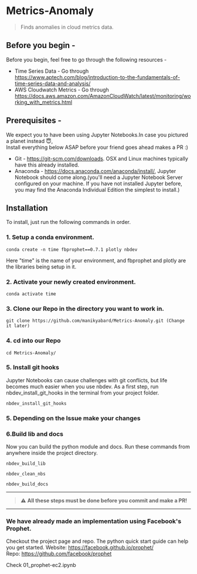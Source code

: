 # Metrics-Anomaly
> Finds anomalies in cloud metrics data. 


## Before you begin -

Before you begin, feel free to go through the following resources -  
* Time Series Data - Go through https://www.aptech.com/blog/introduction-to-the-fundamentals-of-time-series-data-and-analysis/  
* AWS Cloudwatch Metrics - Go through https://docs.aws.amazon.com/AmazonCloudWatch/latest/monitoring/working_with_metrics.html  

## Prerequisites - 

We expect you to have been using Jupyter Notebooks.In case you pictured a planet instead :innocent:,  
Install everything below ASAP before your friend goes ahead makes a PR :) 

*  Git - https://git-scm.com/downloads. OSX and Linux machines typically have this already installed.  
*  Anaconda - https://docs.anaconda.com/anaconda/install/,  Jupyter Notebook should come along.(you'll need a Jupyter Notebook Server configured on your machine. If you have not installed Jupyter before, you may find the Anaconda Individual Edition the simplest to install.)  


## Installation  

To install, just run the following commands in order.  

### 1. Setup a conda environment.
```shell
conda create -n time fbprophet==0.7.1 plotly nbdev
```
Here "time" is the name of your environment, and fbprophet and plotly are the libraries being setup in it.

### 2. Activate your newly created environment.
```shell
conda activate time
```

### 3. Clone our Repo in the directory you want to work in.
```shell
git clone https://github.com/manikyabard/Metrics-Anomaly.git (Change it later)
```
### 4. cd into our Repo
```shell
cd Metrics-Anomaly/
```

### 5. Install git hooks  
Jupyter Notebooks can cause challenges with git conflicts, but life becomes much easier when you use nbdev. As a first step, run nbdev_install_git_hooks in the terminal from your project folder.  
```shell
nbdev_install_git_hooks
```

### 5. Depending on the Issue make your changes 

### 6.Build lib and docs
Now you can build the python module and docs. Run these commands from anywhere inside the project directory.
```shell
nbdev_build_lib
```
```shell
nbdev_clean_nbs
``` 
```shell
nbdev_build_docs
```

---
> :warning: **All these steps must be done before you commit and make a PR!**
---

### We have already made an implementation using Facebook's Prophet.
Checkout the project page and repo. The python quick start guide can help you get started.
Website: https://facebook.github.io/prophet/ <br>
Repo: https://github.com/facebook/prophet

Check 01_prophet-ec2.ipynb
